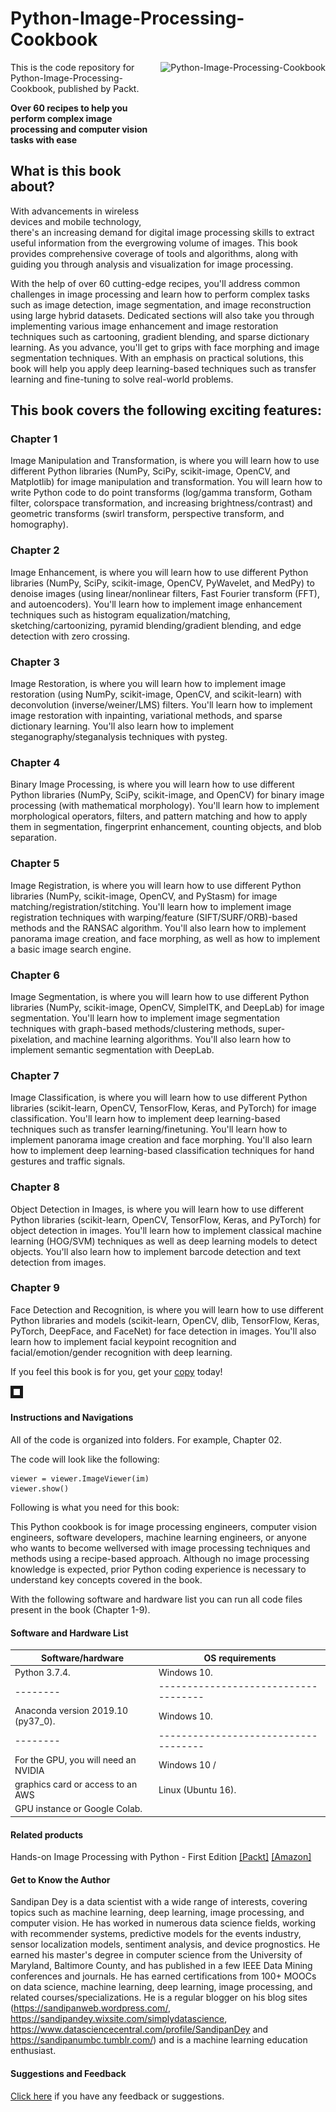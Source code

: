 # Python-Image-Processing-Cookbook

<a href="https://www.packtpub.com/data/python-image-processing-cookbook"><img src="https://www.packtpub.com/media/catalog/product/cache/e4d64343b1bc593f1c5348fe05efa4a6/9/7/9781789537147-original.jpeg" alt="Python-Image-Processing-Cookbook" height="256px" align="right"></a>

This is the code repository for Python-Image-Processing-Cookbook, published by Packt.

**Over 60 recipes to help you perform complex image processing and computer vision tasks with ease**

## What is this book about?

With advancements in wireless devices and mobile technology, there's an increasing
demand for digital image processing skills to extract useful information from the evergrowing
volume of images. This book provides comprehensive coverage of tools and
algorithms, along with guiding you through analysis and visualization for image
processing.

With the help of over 60 cutting-edge recipes, you'll address common challenges in image
processing and learn how to perform complex tasks such as image detection, image
segmentation, and image reconstruction using large hybrid datasets. Dedicated sections
will also take you through implementing various image enhancement and image
restoration techniques such as cartooning, gradient blending, and sparse dictionary
learning. As you advance, you'll get to grips with face morphing and image segmentation
techniques. With an emphasis on practical solutions, this book will help you apply deep
learning-based techniques such as transfer learning and fine-tuning to solve real-world
problems.

## This book covers the following exciting features:

### Chapter 1 
Image Manipulation and Transformation, is where you will learn how to use
different Python libraries (NumPy, SciPy, scikit-image, OpenCV, and Matplotlib) for image
manipulation and transformation. You will learn how to write Python code to do point
transforms (log/gamma transform, Gotham filter, colorspace transformation, and increasing
brightness/contrast) and geometric transforms (swirl transform, perspective transform, and
homography).

### Chapter 2 
Image Enhancement, is where you will learn how to use different Python libraries
(NumPy, SciPy, scikit-image, OpenCV, PyWavelet, and MedPy) to denoise images (using
linear/nonlinear filters, Fast Fourier transform (FFT), and autoencoders). You'll learn how
to implement image enhancement techniques such as histogram equalization/matching,
sketching/cartoonizing, pyramid blending/gradient blending, and edge detection with zero
crossing.

### Chapter 3 
Image Restoration, is where you will learn how to implement image restoration
(using NumPy, scikit-image, OpenCV, and scikit-learn) with deconvolution
(inverse/weiner/LMS) filters. You'll learn how to implement image restoration with
inpainting, variational methods, and sparse dictionary learning. You'll also learn how to
implement steganography/steganalysis techniques with pysteg.

### Chapter 4 
Binary Image Processing, is where you will learn how to use different Python
libraries (NumPy, SciPy, scikit-image, and OpenCV) for binary image processing (with
mathematical morphology). You'll learn how to implement morphological operators, filters,
and pattern matching and how to apply them in segmentation, fingerprint enhancement,
counting objects, and blob separation.

### Chapter 5
Image Registration, is where you will learn how to use different Python libraries
(NumPy, scikit-image, OpenCV, and PyStasm) for image matching/registration/stitching.
You'll learn how to implement image registration techniques with warping/feature
(SIFT/SURF/ORB)-based methods and the RANSAC algorithm. You'll also learn how to
implement panorama image creation, and face morphing, as well as how to implement a
basic image search engine.

### Chapter 6
Image Segmentation, is where you will learn how to use different Python libraries
(NumPy, scikit-image, OpenCV, SimpleITK, and DeepLab) for image segmentation. You'll
learn how to implement image segmentation techniques with graph-based
methods/clustering methods, super-pixelation, and machine learning algorithms. You'll
also learn how to implement semantic segmentation with DeepLab.

### Chapter 7 
Image Classification, is where you will learn how to use different Python libraries
(scikit-learn, OpenCV, TensorFlow, Keras, and PyTorch) for image classification. You'll
learn how to implement deep learning-based techniques such as transfer learning/finetuning.
You'll learn how to implement panorama image creation and face morphing. You'll
also learn how to implement deep learning-based classification techniques for hand
gestures and traffic signals.

### Chapter 8 
Object Detection in Images, is where you will learn how to use different Python
libraries (scikit-learn, OpenCV, TensorFlow, Keras, and PyTorch) for object detection in
images. You'll learn how to implement classical machine learning (HOG/SVM) techniques
as well as deep learning models to detect objects. You'll also learn how to implement
barcode detection and text detection from images.

### Chapter 9 
Face Detection and Recognition, is where you will learn how to use different
Python libraries and models (scikit-learn, OpenCV, dlib, TensorFlow, Keras, PyTorch, DeepFace, and
FaceNet) for face detection in images. You'll also learn how to implement facial keypoint
recognition and facial/emotion/gender recognition with deep learning.

If you feel this book is for you, get your [copy](https://www.amazon.com/dp/1789537142) today!

<a href="https://www.packtpub.com/?utm_source=github&utm_medium=banner&utm_campaign=GitHubBanner"><img src="https://raw.githubusercontent.com/PacktPublishing/GitHub/master/GitHub.png" 
alt="https://www.packtpub.com/" border="5" /></a>


#### Instructions and Navigations
All of the code is organized into folders. For example, Chapter 02.

The code will look like the following:

```
viewer = viewer.ImageViewer(im)
viewer.show()
```

Following is what you need for this book: 

This Python cookbook is for image processing engineers, computer vision engineers,
software developers, machine learning engineers, or anyone who wants to become wellversed
with image processing techniques and methods using a recipe-based approach.
Although no image processing knowledge is expected, prior Python coding experience is
necessary to understand key concepts covered in the book.

With the following software and hardware list you can run all code files present in the book (Chapter 1-9).

#### Software and Hardware List
| Software/hardware | OS requirements |
| -------- | ------------------------------------ |
| Python 3.7.4. | Windows 10. |
| -------- | ------------------------------------ |
| Anaconda version 2019.10 (py37_0). | 	Windows 10. |
| -------- | ------------------------------------ |
| For the GPU, you will need an NVIDIA | 	Windows 10 / |
| graphics card or access to an AWS	   |	Linux (Ubuntu 16). |
| GPU instance or Google Colab. |                 |


#### Related products
Hands-on Image Processing with Python - First Edition [[Packt]](https://www.packtpub.com/big-data-and-business-intelligence/hands-image-processing-python?utm_source=github&utm_medium=repository&utm_campaign=9781789343731) [[Amazon]](https://www.amazon.com/dp/1789343739)

#### Get to Know the Author
Sandipan Dey is a data scientist with a wide range of interests, covering topics such as machine learning, deep learning, image processing, and computer vision. He has worked in numerous data science fields, working with recommender systems, predictive models for the events industry, sensor localization models, sentiment analysis, and device prognostics. He earned his master's degree in computer science from the University of Maryland, Baltimore County, and has published in a few IEEE Data Mining conferences and journals. He has earned certifications from 100+ MOOCs on data science, machine learning, deep learning, image processing, and related courses/specializations. He is a regular blogger on his blog sites (https://sandipanweb.wordpress.com/, https://sandipandey.wixsite.com/simplydatascience, https://www.datasciencecentral.com/profile/SandipanDey and https://sandipanumbc.tumblr.com/) and is a machine learning education enthusiast.

#### Suggestions and Feedback
[Click here](https://docs.google.com/forms/d/e/1FAIpQLSdy7dATC6QmEL81FIUuymZ0Wy9vH1jHkvpY57OiMeKGqib_Ow/viewform) if you have any feedback or suggestions.
